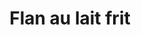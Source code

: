 ---
uuid: aa300fa0-0690-488c-a1d9-b6c9bc14b983
title: Flan au lait frit
titleslug: flan-au-lait-frit_aa300fa0-0690-488c-a1d9-b6c9bc14b983
draft: false
layout: recettes
type: plat
categories:
  - Friture
  - Bouchées salées
regime:
  - vegetarien
region: Hong Kong
cuisson: Oui
temperature: Chaud
plate: 100
quantite_desc: 1 flan = 5x5cm • 3 flans par personne • 1 gastro (53x32,5cm) = env. 60 flans
check: Oui
checkAlwaysOk: false
ingredients:
  sec: []
  lof:
    - title: huile de friture
      quantite: 12
      unit: litre
    - title: Farine de blé
      quantite: 1.7
      unit: Kg
      commentaire: Pâte
    - title: Farine de maïs
      quantite: 600
      unit: grammes
      commentaire: Pâte
    - title: Farine de maïs
      quantite: 1.3
      unit: Kg
    - title: Lait concentré (non sucré)
      quantite: 4
      unit: litre
    - title: Lait demi-écrémé
      quantite: 7.7
      unit: litre
  autres:
    - title: Eau
      quantite: 3.3
      unit: litre
      commentaire: Pâte
    - title: Levure chimique
      quantite: 100
      unit: grammes
      commentaire: Pâte
  epices:
    - title: Sel
      quantite: 200
      unit: grammes
    - title: poivre blanc moulue
      quantite: 75
      unit: grammes
  sucres:
    - title: Sucre en poudre
      quantite: 1
      unit: Kg
materiel:
  - Friteuse
  - Gastro 1/1 (Fins)
  - Marmitte
preparation: >-
  *Possible 1 J avant :*


  \- Dans une gamelle, verser le lait et le lait concentré avec le sel et le poivre. Rectifier l'assaisonnement.


  \- Ajouter la farine de maïs et fouetter jusqu'à obtenir une préparation lisse.


  \- Laisser frémir sur feu moyen afin qu'elle épaississe en fouettant de temps en temps.


  \- Calculer le nombre de bac gastro nécessaires, les tapisser de papier sulfurisé.


  \- Y verser le flan et laisser refroidir.


  \- Recouvrir de film alimentaire et reserver bien bien au frigo.




  ##### PREPARATION DE LA PÂTE :


  \- Mélanger tous les ingrédients de la pâte et laisser reposer 30min à température ambiante.


  \- Couper les flans au lait en cube de 5x5cm. 


  

  **Obligatoirement au dernier moment :**


  \- Tremper les flans dans la pâte à beignet à l'aide de baguettes chinoises ou d'un écumoir.


  \- Les faire frire env. 3min. Ils doivent ressortir dorés et croustillants.


  \- Les égoutter sur du papier sopalin. 


  \- Et les saupoudrer d'un peu de sucre.
publishDate: 2024-05-18T15:27:00.000Z
---